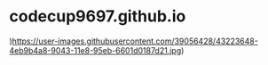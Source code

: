 # codecup9697.github.io
)https://user-images.githubusercontent.com/39056428/43223648-4eb9b4a8-9043-11e8-95eb-6601d0187d21.jpg)
